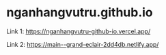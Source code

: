 # nganhangvutru.github.io
Link 1: https://nganhangvutru-github-io.vercel.app/

Link 2: https://main--grand-eclair-2dd4db.netlify.app/
